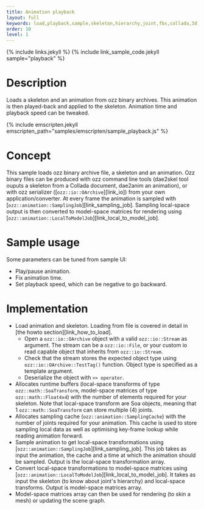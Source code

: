 ```yaml
---
title: Animation playback
layout: full
keywords: load,playback,sample,skeleton,hierarchy,joint,fbx,collada,3d,soa,local,model,space
order: 10
level: 1
---
```


{% include links.jekyll %}
{% include link_sample_code.jekyll sample="playback" %}

Description
===========
Loads a skeleton and an animation from ozz binary archives. This animation is then played-back and applied to the skeleton.
Animation time and playback speed can be tweaked.

{% include emscripten.jekyll emscripten_path="samples/emscripten/sample_playback.js" %}

Concept
=======
This sample loads ozz binary archive file, a skeleton and an animation. Ozz binary files can be produced with ozz command line tools (dae2skel tool ouputs a skeleton from a Collada document, dae2anim an animation), or with ozz serializer ([`ozz::io::OArchive`][link_io]) from your own application/converter.
At every frame the animation is sampled with [`ozz::animation::SamplingJob`][link_sampling_job]. Sampling local-space output is then converted to model-space matrices for rendering using [`ozz::animation::LocalToModelJob`][link_local_to_model_job].

Sample usage
============
Some parameters can be tuned from sample UI:
- Play/pause animation.
- Fix animation time.
- Set playback speed, which can be negative to go backward.

Implementation
==============
- Load animation and skeleton. Loading from file is covered in detail in [the howto section][link_how_to_load].
   - Open a `ozz::io::OArchive` object with a valid `ozz::io::Stream` as argument. The stream can be a `ozz::io::File`, or your custom io read capable object that inherits from `ozz::io::Stream`.
   - Check that the stream stores the expected object type using `ozz::io::OArchive::TestTag()` function. Object type is specified as a template argument.
   - Deserialize the object with `>> operator`.
- Allocates runtime buffers (local-space transforms of type `ozz::math::SoaTransform`, model-space matrices of type `ozz::math::Float4x4`) with the number of elements required for your skeleton. Note that local-space transform are Soa objects, meaning that 1 `ozz::math::SoaTransform` can store multiple (4) joints.
- Allocates sampling cache (`ozz::animation::SamplingCache`) with the number of joints required for your animation. This cache is used to store sampling local data as well as optimising key-frame lookup while reading animation forward.
- Sample animation to get local-space transformations using [`ozz::animation::SamplingJob`][link_sampling_job]. This job takes as input the animation, the cache and a time at which the animation should be sampled. Output is the local-space transformation array.
- Convert local-space transformations to model-space matrices using [`ozz::animation::LocalToModelJob`][link_local_to_model_job]. It takes as input the skeleton (to know about joint's hierarchy) and local-space transforms. Output is model-space matrices array.
- Model-space matrices array can then be used for rendering (to skin a mesh) or updating the scene graph.